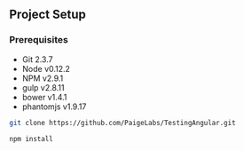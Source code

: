 ## Project Setup

### Prerequisites

* Git 2.3.7
* Node v0.12.2
* NPM v2.9.1
* gulp v2.8.11
* bower v1.4.1
* phantomjs v1.9.17

```bash
git clone https://github.com/PaigeLabs/TestingAngular.git
```

```bash
npm install
```